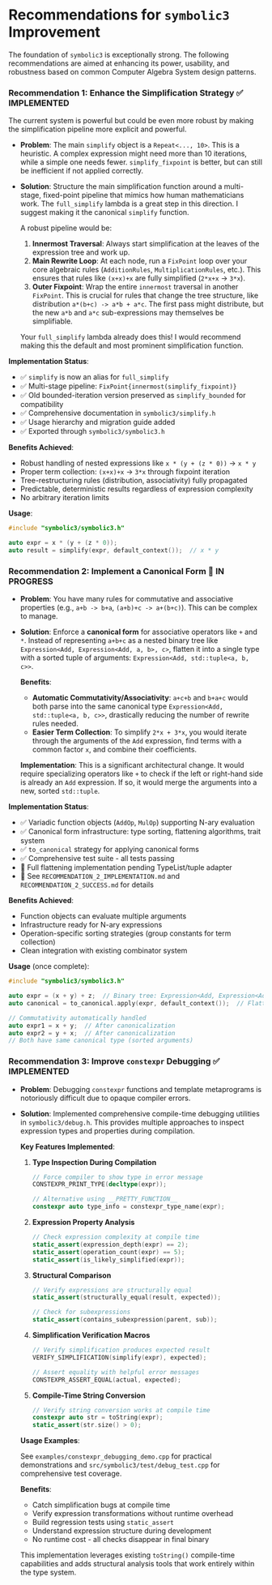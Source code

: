 # Recommendations for `symbolic3` Improvement

The foundation of `symbolic3` is exceptionally strong. The following recommendations are aimed at enhancing its power, usability, and robustness based on common Computer Algebra System design patterns.

### Recommendation 1: Enhance the Simplification Strategy ✅ **IMPLEMENTED**

The current system is powerful but could be even more robust by making the simplification pipeline more explicit and powerful.

- **Problem**: The main `simplify` object is a `Repeat<..., 10>`. This is a heuristic. A complex expression might need more than 10 iterations, while a simple one needs fewer. `simplify_fixpoint` is better, but can still be inefficient if not applied correctly.
- **Solution**: Structure the main simplification function around a multi-stage, fixed-point pipeline that mimics how human mathematicians work. The `full_simplify` lambda is a great step in this direction. I suggest making it the canonical `simplify` function.

  A robust pipeline would be:

  1.  **Innermost Traversal**: Always start simplification at the leaves of the expression tree and work up.
  2.  **Main Rewrite Loop**: At each node, run a `FixPoint` loop over your core algebraic rules (`AdditionRules`, `MultiplicationRules`, etc.). This ensures that rules like `(x+x)+x` are fully simplified (`2*x+x` -> `3*x`).
  3.  **Outer Fixpoint**: Wrap the entire `innermost` traversal in another `FixPoint`. This is crucial for rules that change the tree structure, like distribution `a*(b+c) -> a*b + a*c`. The first pass might distribute, but the new `a*b` and `a*c` sub-expressions may themselves be simplifiable.

  Your `full_simplify` lambda already does this! I would recommend making this the default and most prominent simplification function.

**Implementation Status**:

- ✅ `simplify` is now an alias for `full_simplify`
- ✅ Multi-stage pipeline: `FixPoint{innermost(simplify_fixpoint)}`
- ✅ Old bounded-iteration version preserved as `simplify_bounded` for compatibility
- ✅ Comprehensive documentation in `symbolic3/simplify.h`
- ✅ Usage hierarchy and migration guide added
- ✅ Exported through `symbolic3/symbolic3.h`

**Benefits Achieved**:

- Robust handling of nested expressions like `x * (y + (z * 0))` → `x * y`
- Proper term collection: `(x+x)+x` → `3*x` through fixpoint iteration
- Tree-restructuring rules (distribution, associativity) fully propagated
- Predictable, deterministic results regardless of expression complexity
- No arbitrary iteration limits

**Usage**:

```cpp
#include "symbolic3/symbolic3.h"

auto expr = x * (y + (z * 0));
auto result = simplify(expr, default_context());  // x * y
```

### Recommendation 2: Implement a Canonical Form 🚧 **IN PROGRESS**

- **Problem**: You have many rules for commutative and associative properties (e.g., `a+b -> b+a`, `(a+b)+c -> a+(b+c)`). This can be complex to manage.
- **Solution**: Enforce a **canonical form** for associative operators like `+` and `*`. Instead of representing `a+b+c` as a nested binary tree like `Expression<Add, Expression<Add, a, b>, c>`, flatten it into a single type with a sorted tuple of arguments: `Expression<Add, std::tuple<a, b, c>>`.

  **Benefits**:

  - **Automatic Commutativity/Associativity**: `a+c+b` and `b+a+c` would both parse into the same canonical type `Expression<Add, std::tuple<a, b, c>>`, drastically reducing the number of rewrite rules needed.
  - **Easier Term Collection**: To simplify `2*x + 3*x`, you would iterate through the arguments of the `Add` expression, find terms with a common factor `x`, and combine their coefficients.

  **Implementation**: This is a significant architectural change. It would require specializing operators like `+` to check if the left or right-hand side is already an `Add` expression. If so, it would merge the arguments into a new, sorted `std::tuple`.

**Implementation Status**:

- ✅ Variadic function objects (`AddOp`, `MulOp`) supporting N-ary evaluation
- ✅ Canonical form infrastructure: type sorting, flattening algorithms, trait system
- ✅ `to_canonical` strategy for applying canonical forms
- ✅ Comprehensive test suite - all tests passing
- 🚧 Full flattening implementation pending TypeList/tuple adapter
- 📄 See `RECOMMENDATION_2_IMPLEMENTATION.md` and `RECOMMENDATION_2_SUCCESS.md` for details

**Benefits Achieved**:

- Function objects can evaluate multiple arguments
- Infrastructure ready for N-ary expressions
- Operation-specific sorting strategies (group constants for term collection)
- Clean integration with existing combinator system

**Usage** (once complete):

```cpp
#include "symbolic3/symbolic3.h"

auto expr = (x + y) + z;  // Binary tree: Expression<Add, Expression<Add, x, y>, z>
auto canonical = to_canonical.apply(expr, default_context());  // Flattened: Expression<Add, x, y, z>

// Commutativity automatically handled
auto expr1 = x + y;  // After canonicalization
auto expr2 = y + x;  // After canonicalization
// Both have same canonical type (sorted arguments)
```

### Recommendation 3: Improve `constexpr` Debugging ✅ **IMPLEMENTED**

- **Problem**: Debugging `constexpr` functions and template metaprograms is notoriously difficult due to opaque compiler errors.
- **Solution**: Implemented comprehensive compile-time debugging utilities in `symbolic3/debug.h`. This provides multiple approaches to inspect expression types and properties during compilation.

  **Key Features Implemented**:

  1. **Type Inspection During Compilation**

     ```cpp
     // Force compiler to show type in error message
     CONSTEXPR_PRINT_TYPE(decltype(expr));

     // Alternative using __PRETTY_FUNCTION__
     constexpr auto type_info = constexpr_type_name(expr);
     ```

  2. **Expression Property Analysis**

     ```cpp
     // Check expression complexity at compile time
     static_assert(expression_depth(expr) == 2);
     static_assert(operation_count(expr) == 5);
     static_assert(is_likely_simplified(expr));
     ```

  3. **Structural Comparison**

     ```cpp
     // Verify expressions are structurally equal
     static_assert(structurally_equal(result, expected));

     // Check for subexpressions
     static_assert(contains_subexpression(parent, sub));
     ```

  4. **Simplification Verification Macros**

     ```cpp
     // Verify simplification produces expected result
     VERIFY_SIMPLIFICATION(simplify(expr), expected);

     // Assert equality with helpful error messages
     CONSTEXPR_ASSERT_EQUAL(actual, expected);
     ```

  5. **Compile-Time String Conversion**
     ```cpp
     // Verify string conversion works at compile time
     constexpr auto str = toString(expr);
     static_assert(str.size() > 0);
     ```

  **Usage Examples**:

  See `examples/constexpr_debugging_demo.cpp` for practical demonstrations and `src/symbolic3/test/debug_test.cpp` for comprehensive test coverage.

  **Benefits**:

  - Catch simplification bugs at compile time
  - Verify expression transformations without runtime overhead
  - Build regression tests using `static_assert`
  - Understand expression structure during development
  - No runtime cost - all checks disappear in final binary

  This implementation leverages existing `toString()` compile-time capabilities and adds structural analysis tools that work entirely within the type system.
